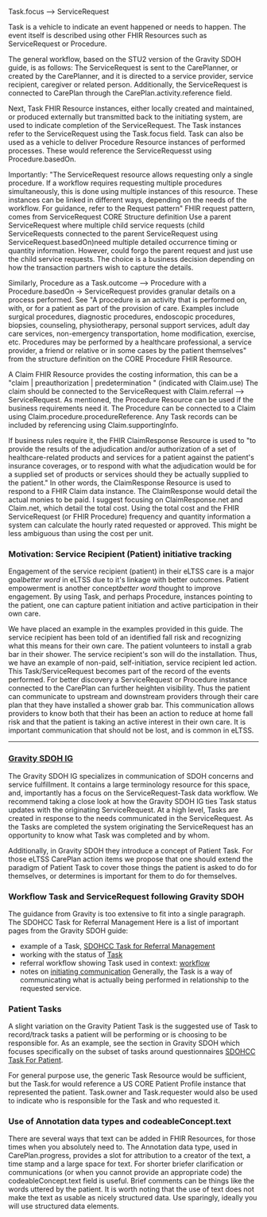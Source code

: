 Task.focus --> ServiceRequest

Task is a vehicle to indicate an event happened or needs to happen. The event itself is described using other FHIR Resources such as ServiceRequest or Procedure.

The general workflow, based on the STU2 version of the Gravity SDOH guide, is as follows:
The ServiceRequest is sent to the CarePlanner, or created by the CarePlanner, and it is directed to a service provider, service recipient, caregiver or related person. Additionally, the ServiceRequest is connected to CarePlan through the CarePlan.activity.reference field. 

Next, Task FHIR Resource instances, either locally created and maintained, or produced externally but transmitted back to the initiating system, are used to indicate completion of the ServiceRequest. The Task instances refer to the ServiceRequest using the Task.focus field. Task can also be used as a vehicle to deliver Procedure Resource instances of performed processes. These would reference the ServiceRequesst using Procedure.basedOn. 

Importantly: "The ServiceRequest resource allows requesting only a single procedure. If a workflow requires requesting multiple procedures simultaneously, this is done using multiple instances of this resource. These instances can be linked in different ways, depending on the needs of the workflow. For guidance, refer to the Request pattern" FHIR request pattern, comes from ServiceRequest CORE Structure definition
Use a parent ServiceRequest where multiple child service requests (child ServiceRequests connected to the parent ServiceRequest using ServiceRequest.basedOn)need multiple detailed occurrence timing or quantity information. 
However, could forgo the parent request and just use the child service requests. The choice is a business decision depending on how the transaction partners wish to capture the details.

Similarly, Procedure as a Task.outcome --> Procedure with a Procedure.basedOn -> ServiceRequest provides granular details on a process performed. See "A procedure is an activity that is performed on, with, or for a patient as part of the provision of care. Examples include surgical procedures, diagnostic procedures, endoscopic procedures, biopsies, counseling, physiotherapy, personal support services, adult day care services, non-emergency transportation, home modification, exercise, etc. Procedures may be performed by a healthcare professional, a service provider, a friend or relative or in some cases by the patient themselves" from the structure definition on the CORE Procedure FHIR Resource. 


A Claim FHIR Resource provides the costing information, this can be a "claim | preauthorization | predetermination " (indicated with Claim.use)
The claim should be connected to the ServiceRequest with Claim.referral --> ServiceRequest.
As mentioned, the Procedure Resource can be used if the business requirements need it. The Procedure can be connected to a Claim using Claim.procedure.procedureReference. Any Task records can be included by referencing using Claim.supportingInfo.




If business rules require it, the FHIR ClaimResponse Resource is used to "to provide the results of the adjudication and/or authorization of a set of healthcare-related products and services for a patient against the patient's insurance coverages, or to respond with what the adjudication would be for a supplied set of products or services should they be actually supplied to the patient." In other words, the ClaimResponse Resource is used to respond to a FHIR Claim data instance. The ClaimResponse would detail the actual monies to be paid. I suggest focusing on ClaimResponse.net and Claim.net, which detail the total cost. Using the total cost and the FHIR ServiceRequest (or FHIR Procedure) frequency and quantity information a system can calculate the hourly rated requested or approved. This might be less ambiguous than using the cost per unit.


### Motivation: Service Recipient (Patient) initiative tracking
Engagement of the service recipient (patient) in their eLTSS care is a major goal*better word* in eLTSS due to it's linkage with better outcomes. Patient empowerment is another concept*better word* thought to improve engagement. By using Task, and perhaps Procedure, instances pointing to the patient, one can capture patient initiation and active participation in their own care. 

We have placed an example in the examples provided in this guide. The service recipient has been told of an identified fall risk and recognizing what this means for their own care. The patient volunteers to install a grab bar in their shower. The service recipient's son will do the installation. Thus, we have an example of non-paid, self-initiation, service recipient led action. This Task/ServiceRequest becomes part of the record of the events performed. For better discovery a ServiceRequest or Procedure instance connected to the CarePlan can further heighten visibility. Thus the patient can communicate to upstream and downstream providers through their care plan that they have installed a shower grab bar. This communication allows providers to know both that their has been an action to reduce at home fall risk and that the patient is taking an active interest in their own care. It is important communication that should not be lost, and is common in eLTSS.





-----

### [Gravity SDOH IG](http://build.fhir.org/ig/HL7/fhir-sdoh-clinicalcare/)
The Gravity SDOH IG specializes in communication of SDOH concerns and service fulfillment. It contains a large terminology resource for this space, and, importantly has a focus on the ServiceRequest-Task data workflow. We recommend taking a close look at how the Gravity SDOH IG ties Task status updates with the originating ServiceRequest. At a high level, Tasks are created in response to the needs communicated in the ServiceRequest. As the Tasks are completed the system originating the ServiceRequest has an opportunity to know what Task was completed and by whom.

Additionally, in Gravity SDOH they introduce a concept of Patient Task. For those eLTSS CarePlan action items we propose that one should extend the paradigm of Patient Task to cover those things the patient is asked to do for themselves, or determines is important for them to do for themselves. 


### Workflow Task and ServiceRequest following Gravity SDOH
The guidance from Gravity is too extensive to fit into a single paragraph. The SDOHCC Task for Referral Management  Here is a list of important pages from the Gravity SDOH guide:
* example of a Task, [SDOHCC Task for Referral Management ](http://build.fhir.org/ig/HL7/fhir-sdoh-clinicalcare/StructureDefinition-SDOHCC-TaskForReferralManagement.html)
* working with the status of [Task](http://build.fhir.org/ig/HL7/fhir-sdoh-clinicalcare/checking_task_status.html)
* referral workflow showing Task used in context: [workflow](http://build.fhir.org/ig/HL7/fhir-sdoh-clinicalcare/referral_workflow.html)
* notes on [initiating communication]( http://build.fhir.org/ig/HL7/fhir-sdoh-clinicalcare/connecting_applications_with_api_data_sources.html)
Generally, the Task is a way of communicating what is actually being performed in relationship to the requested service. 

### Patient Tasks
A slight variation on the Gravity Patient Task is the suggested use of Task to record/track tasks a patient will be performing or is choosing to be responsible for. As an example, see the section in Gravity SDOH which focuses specifically on the subset of tasks around questionnaires [SDOHCC Task For Patient](https://build.fhir.org/ig/HL7/fhir-sdoh-clinicalcare/StructureDefinition-SDOHCC-TaskForPatient.html). 

For general purpose use, the generic Task Resource would be sufficient, but the Task.for would reference a US CORE Patient Profile instance that represented the patient. Task.owner and Task.requester would also be used to indicate who is responsible for the Task and who requested it. 


### Use of Annotation data types and codeableConcept.text 
There are several ways that text can be added in FHIR Resources, for those times when you absolutely need to. The Annotation data type, used in CarePlan.progress, provides a slot for attribution to a creator of the text, a time stamp and a large space for text. For shorter briefer clarification or communications (or when you cannot provide an appropriate code) the codeableConcept.text field is useful. Brief comments can be things like the words uttered by the patient. It is worth noting that the use of text does not make the text as usable as nicely structured data. Use sparingly, ideally you will use structured data elements. 

